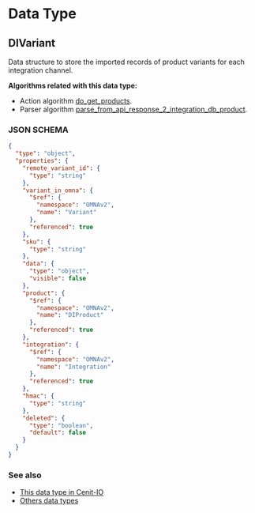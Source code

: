 # Data Type

## DIVariant

Data structure to store the imported records of product variants for each integration channel.

**Algorithms related with this data type:**

* Action algorithm [do_get_products](../action-algorithms/do_get_products.md).
* Parser algorithm [parse_from_api_response_2_integration_db_product](../parser-algorithms/parse_from_api_response_2_integration_db_variant.md).

    
### JSON SCHEMA
```json
{
  "type": "object",
  "properties": {
    "remote_variant_id": {
      "type": "string"
    },
    "variant_in_omna": {
      "$ref": {
        "namespace": "OMNAv2",
        "name": "Variant"
      },
      "referenced": true
    },
    "sku": {
      "type": "string"
    },
    "data": {
      "type": "object",
      "visible": false
    },
    "product": {
      "$ref": {
        "namespace": "OMNAv2",
        "name": "DIProduct"
      },
      "referenced": true
    },
    "integration": {
      "$ref": {
        "namespace": "OMNAv2",
        "name": "Integration"
      },
      "referenced": true
    },
    "hmac": {
      "type": "string"
    },
    "deleted": {
      "type": "boolean",
      "default": false
    }
  }
}
```

### See also
* [This data type in Cenit-IO](https://cenit.io/json_data_type?f[name][40703][o]=is&f[name][40703][v]=DIVariant&f[namespace][40840][v]=OMNAv2)
* [Others data types](overview?id=DIVariant)